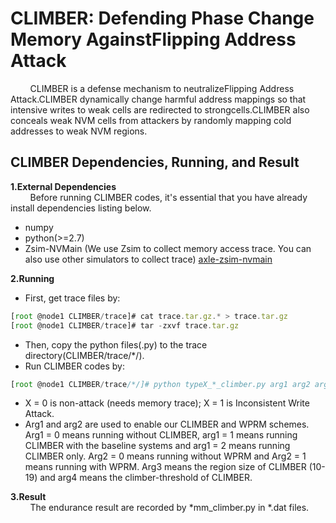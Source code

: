 # CLIMBER: Defending Phase Change Memory AgainstFlipping Address Attack


&#160; &#160; &#160; &#160; CLIMBER is a defense mechanism to neutralizeFlipping Address Attack.CLIMBER dynamically change harmful address mappings so that intensive writes to weak cells are redirected to strongcells.CLIMBER also conceals weak NVM cells from attackers by randomly mapping cold addresses to weak NVM regions.

CLIMBER Dependencies, Running, and Result
------------
**1.External Dependencies**  
&#160; &#160; &#160; &#160; Before running CLIMBER codes, it's essential that you have already install dependencies listing below.
* numpy
* python(>=2.7)
* Zsim-NVMain (We use Zsim to collect memory access trace. You can also use other simulators to collect trace) [axle-zsim-nvmain](https://github.com/AXLEproject/axle-zsim-nvmain)

**2.Running**

* First, get trace files by:
```javascript
[root @node1 CLIMBER/trace]# cat trace.tar.gz.* > trace.tar.gz
[root @node1 CLIMBER/trace]# tar -zxvf trace.tar.gz
```
* Then, copy the python files(.py) to the trace directory(CLIMBER/trace/\*/).
* Run CLIMBER codes by:
```javascript
[root @node1 CLIMBER/trace/*/]# python typeX_*_climber.py arg1 arg2 arg3 arg4
```
* X = 0 is non-attack (needs memory trace); X = 1 is Inconsistent Write Attack.
* Arg1 and arg2 are used to enable our CLIMBER and WPRM schemes. Arg1 = 0 means running without CLIMBER, arg1 = 1 means running CLIMBER with the baseline systems and arg1 = 2 means running CLIMBER only. Arg2 = 0 means running without WPRM and Arg2 = 1 means running with WPRM. Arg3 means the region size of CLIMBER (10-19) and arg4 means the climber-threshold of CLIMBER.

**3.Result**  
&#160; &#160; &#160; &#160; The endurance result are recorded by \*mm_climber.py in \*.dat files.


